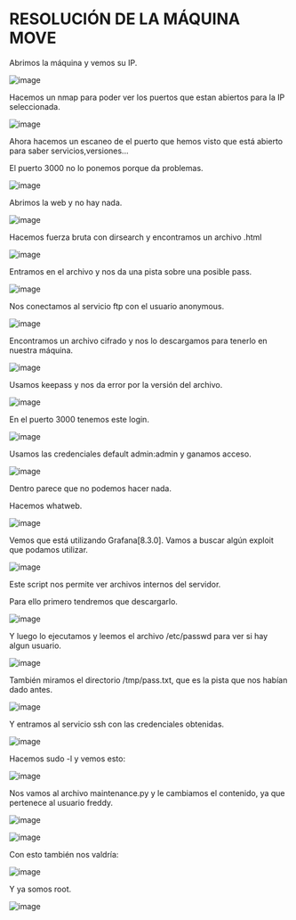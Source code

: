 # RESOLUCIÓN DE LA MÁQUINA MOVE

Abrimos la máquina y vemos su IP.

![image](https://github.com/user-attachments/assets/68a99ae3-62cd-4687-b240-05e734aee63d)

Hacemos un nmap para poder ver los puertos que estan abiertos para la IP seleccionada.

![image](https://github.com/user-attachments/assets/4fe4404b-7ebc-4229-9dba-ae19e8d119e9)

Ahora hacemos un escaneo de el puerto que hemos visto que está abierto para saber servicios,versiones...

El puerto 3000 no lo ponemos porque da problemas.

![image](https://github.com/user-attachments/assets/e4e7e7a6-96f9-463f-97f3-e8eea53ff981)

Abrimos la web y no hay nada.

![image](https://github.com/user-attachments/assets/961af34e-8ce4-415c-ae6a-d54f2fd48e19)

Hacemos fuerza bruta con dirsearch y encontramos un archivo .html

![image](https://github.com/user-attachments/assets/efd0fbbc-f5c9-4ceb-b462-fc9d4c5f051c)

Entramos en el archivo y nos da una pista sobre una posible pass.

![image](https://github.com/user-attachments/assets/22fcb911-d02a-4d5e-9e4f-6830c140ee2c)

Nos conectamos al servicio ftp con el usuario anonymous.

![image](https://github.com/user-attachments/assets/907f4e46-2679-4f30-a468-104ddefaa388)

Encontramos un archivo cifrado y nos lo descargamos para tenerlo en nuestra máquina.

![image](https://github.com/user-attachments/assets/7db0eceb-c0fe-49a3-baa4-7d4b5270617a)

Usamos keepass y nos da error por la versión del archivo.

![image](https://github.com/user-attachments/assets/a605ef08-5d55-40a5-ac48-489068c41028)

En el puerto 3000 tenemos este login.

![image](https://github.com/user-attachments/assets/281e552c-8195-41ce-b42d-161c8a07e83d)

Usamos las credenciales default admin:admin y ganamos acceso.

![image](https://github.com/user-attachments/assets/f08b38fe-a8c6-4f26-8148-665041c54bb7)

Dentro parece que no podemos hacer nada.

Hacemos whatweb.

![image](https://github.com/user-attachments/assets/aa03ac1c-5756-4fdf-83ff-de2b3a89799d)

Vemos que está utilizando Grafana[8.3.0]. Vamos a buscar algún exploit que podamos utilizar.

![image](https://github.com/user-attachments/assets/52064ec4-2477-4362-b78e-6fcce84290dd)

Este script nos permite ver archivos internos del servidor.

Para ello primero tendremos que descargarlo.

![image](https://github.com/user-attachments/assets/c8b0d8dc-9a82-45f5-bfc4-794962394d8a)

Y luego lo ejecutamos y leemos el archivo /etc/passwd para ver si hay algun usuario.

![image](https://github.com/user-attachments/assets/29e5ca66-2024-4000-8529-6efc2161b92f)

También miramos el directorio /tmp/pass.txt, que es la pista que nos habían dado antes.

![image](https://github.com/user-attachments/assets/f10cc466-8c42-4229-a542-bc7227810280)

Y entramos al servicio ssh con las credenciales obtenidas.

![image](https://github.com/user-attachments/assets/6bb7bfc1-7e94-47b8-91c7-4d60a5951ba2)

Hacemos sudo -l y vemos esto: 

![image](https://github.com/user-attachments/assets/bedde4b6-5a74-44ce-95b0-7cb04c8dc2f7)

Nos vamos al archivo maintenance.py y le cambiamos el contenido, ya que pertenece al usuario freddy.

![image](https://github.com/user-attachments/assets/daa60924-1908-4d3c-9605-58f1ab31d7b1)

![image](https://github.com/user-attachments/assets/5882fe67-e94e-440f-a550-54dbdbda64b4)

Con esto también nos valdría: 

![image](https://github.com/user-attachments/assets/06926e04-a944-46c3-841a-75d422eaa683)

Y ya somos root.

![image](https://github.com/user-attachments/assets/8396fcf5-d0f4-49ed-bb2b-f6059651fae3)






